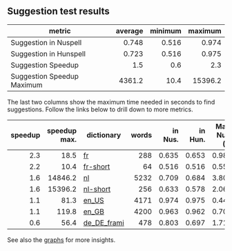 ## Suggestion test results

| metric | average | minimum | maximum |
|--------|--------:|--------:|--------:|
| Suggestion in Nuspell      | 0.748 | 0.516 | 0.974 |
| Suggestion in Hunspell     | 0.723 | 0.516 | 0.975 |
| Suggestion Speedup         | 1.5 | 0.6 | 2.3 |
| Suggestion Speedup Maximum | 4361.2 | 10.4 | 15396.2 |

The last two columns show the maximum time needed in seconds to find suggestions. Follow the links below to drill down to more metrics.

| speedup | speedup max. | dictionary | words | in Nus. | in Hun. | Max. Nus. (s) | Max. Hun. (s) 
|--------:|-------------:|------------|------:|--------:|--------:|--:|--:|
| 2.3 | 18.5 | [fr](logs/fr.out) | 288 | 0.635 | 0.653 | 0.980 | 1.639 |
| 2.2 | 10.4 | [fr-short](logs/fr-short.out) | 64 | 0.516 | 0.516 | 0.555 | 1.211 |
| 1.6 | 14846.2 | [nl](logs/nl.out) | 5232 | 0.709 | 0.684 | 3.801 | 10.180 |
| 1.6 | 15396.2 | [nl-short](logs/nl-short.out) | 256 | 0.633 | 0.578 | 2.067 | 5.228 |
| 1.1 | 81.3 | [en_US](logs/en_US.out) | 4171 | 0.974 | 0.975 | 0.446 | 0.518 |
| 1.1 | 119.8 | [en_GB](logs/en_GB.out) | 4200 | 0.963 | 0.962 | 0.706 | 0.868 |
| 0.6 | 56.4 | [de_DE_frami](logs/de_DE_frami.out) | 478 | 0.803 | 0.697 | 1.710 | 1.069 |

See also the [graphs](graphs) for more insights.
